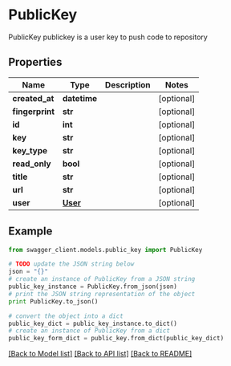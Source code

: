 # PublicKey

PublicKey publickey is a user key to push code to repository

## Properties
Name | Type | Description | Notes
------------ | ------------- | ------------- | -------------
**created_at** | **datetime** |  | [optional] 
**fingerprint** | **str** |  | [optional] 
**id** | **int** |  | [optional] 
**key** | **str** |  | [optional] 
**key_type** | **str** |  | [optional] 
**read_only** | **bool** |  | [optional] 
**title** | **str** |  | [optional] 
**url** | **str** |  | [optional] 
**user** | [**User**](User.md) |  | [optional] 

## Example

```python
from swagger_client.models.public_key import PublicKey

# TODO update the JSON string below
json = "{}"
# create an instance of PublicKey from a JSON string
public_key_instance = PublicKey.from_json(json)
# print the JSON string representation of the object
print PublicKey.to_json()

# convert the object into a dict
public_key_dict = public_key_instance.to_dict()
# create an instance of PublicKey from a dict
public_key_form_dict = public_key.from_dict(public_key_dict)
```
[[Back to Model list]](../README.md#documentation-for-models) [[Back to API list]](../README.md#documentation-for-api-endpoints) [[Back to README]](../README.md)


